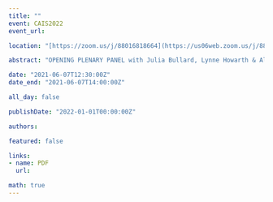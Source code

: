 ```yaml
---
title: ""
event: CAIS2022
event_url: 

location: "[https://zoom.us/j/88016818664](https://us06web.zoom.us/j/88016818664?wd=bWlEMk1oZ3FyWTVFNXZISUh4dlZJdz09)"

abstract: "OPENING PLENARY PANEL with Julia Bullard, Lynne Howarth & Ali Shiri. Back to the Future: Yesterday’s Lessons and Tomorrow’s Priorities in Library and Information Science Research. Moderator: Grant Campbell"

date: "2021-06-07T12:30:00Z"
date_end: "2021-06-07T14:00:00Z"

all_day: false

publishDate: "2022-01-01T00:00:00Z"

authors:

featured: false

links:
- name: PDF
  url:

math: true
---
```



